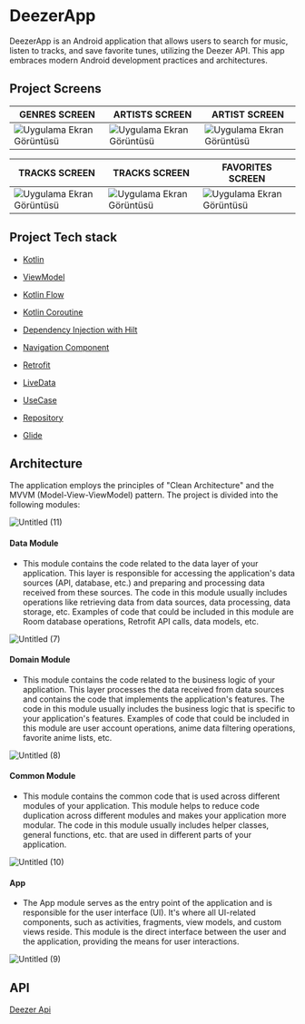 # DeezerApp

DeezerApp is an Android application that allows users to search for music, listen to tracks, and save favorite tunes, utilizing the Deezer API. This app embraces modern Android development practices and architectures.

## Project Screens
GENRES SCREEN | ARTISTS SCREEN | ARTIST SCREEN | 
--- | --- | --- | 
![Uygulama Ekran Görüntüsü](https://github.com/sahinkaradeniz/DeezerApp/assets/85341568/c97fa409-3002-4e93-8ea1-bdfb38f8a6f0) |![Uygulama Ekran Görüntüsü](https://github.com/sahinkaradeniz/DeezerApp/assets/85341568/0568fa1b-109a-4dcb-9620-d151319936e4) |![Uygulama Ekran Görüntüsü](https://github.com/sahinkaradeniz/DeezerApp/assets/85341568/9c4b8858-f3b6-45d6-8095-21966b3f20d0) |

TRACKS SCREEN | TRACKS SCREEN | FAVORITES SCREEN | 
--- | --- | --- | 
![Uygulama Ekran Görüntüsü](https://github.com/sahinkaradeniz/DeezerApp/assets/85341568/e7419400-b8f7-4e7f-b794-821c8dd93c2e) |![Uygulama Ekran Görüntüsü](https://github.com/sahinkaradeniz/DeezerApp/assets/85341568/bef92fc9-5fa7-496e-8674-e1137bd85884) |![Uygulama Ekran Görüntüsü](https://github.com/sahinkaradeniz/DeezerApp/assets/85341568/1ce45ca1-9150-4486-8e67-14df6437fb1a) |

## Project Tech stack 

- [Kotlin](https://developer.android.com/kotlin)
 
- [ViewModel](https://developer.android.com/topic/libraries/architecture/viewmodel)

- [Kotlin Flow](https://developer.android.com/kotlin/flow)

- [Kotlin Coroutine](https://developer.android.com/kotlin/coroutines)
 
- [Dependency Injection with Hilt](https://developer.android.com/training/dependency-injection/hilt-android)

- [Navigation Component](https://developer.android.com/guide/navigation)

- [Retrofit](https://square.github.io/retrofit/)

- [LiveData](https://developer.android.com/topic/libraries/architecture/livedata)

- [UseCase](https://developer.android.com/topic/architecture/domain-layer)

- [Repository](https://developer.android.com/topic/architecture/data-layer)

- [Glide ](https://github.com/bumptech/glide)

## Architecture
The application employs the principles of "Clean Architecture" and the MVVM (Model-View-ViewModel) pattern. 
The project is divided into the following modules:

![Untitled (11)](https://github.com/sahinkaradeniz/DeezerApp/assets/85341568/fd868497-ee0e-4787-877d-1d965d13845f)
#### Data Module

* This module contains the code related to the data layer of your application. This layer is responsible for accessing the application's data sources (API, database, etc.) and preparing and processing data received from these sources. The code in this module usually includes operations like retrieving data from data sources, data processing, data storage, etc. Examples of code that could be included in this module are Room database operations, Retrofit API calls, data models, etc.


![Untitled (7)](https://github.com/sahinkaradeniz/DeezerApp/assets/85341568/b45bd6ef-3d6e-4fad-a854-838bf895188a)

#### Domain Module

* This module contains the code related to the business logic of your application. This layer processes the data received from data sources and contains the code that implements the application's features. The code in this module usually includes the business logic that is specific to your application's features. Examples of code that could be included in this module are user account operations, anime data filtering operations, favorite anime lists, etc.

![Untitled (8)](https://github.com/sahinkaradeniz/DeezerApp/assets/85341568/af550895-a7e7-45f5-8d3d-80f1021cdf4e)

#### Common Module

* This module contains the common code that is used across different modules of your application. This module helps to reduce code duplication across different modules and makes your application more modular. The code in this module usually includes helper classes, general functions, etc. that are used in different parts of your application.

![Untitled (10)](https://github.com/sahinkaradeniz/DeezerApp/assets/85341568/2f568752-a3f0-4c95-936f-f1127ab67d22)

#### App

* The App module serves as the entry point of the application and is responsible for the user interface (UI). It's where all UI-related components, such as activities, fragments, view models, and custom views reside. This module is the direct interface between the user and the application, providing the means for user interactions.

![Untitled (9)](https://github.com/sahinkaradeniz/DeezerApp/assets/85341568/08493839-79e7-42cd-9fa0-e8b16bf50a78)

## API

[Deezer Api](https://developers.deezer.com/api/)


